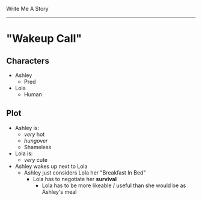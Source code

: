 Write Me A Story
****************
"Wakeup Call"
=============

Characters
----------
- Ashley
	- Pred
- Lola
	- Human

Plot
----
- Ashley is:
	- _very_ hot
	- _hungover_
	- Shameless
- Lola is:
	- _very_ cute
- Ashley wakes up next to Lola
	- Ashley just considers Lola her "Breakfast In Bed"
		- Lola has to negotiate her __survival__
			- Lola has to be more likeable / useful than she would be as Ashley's meal